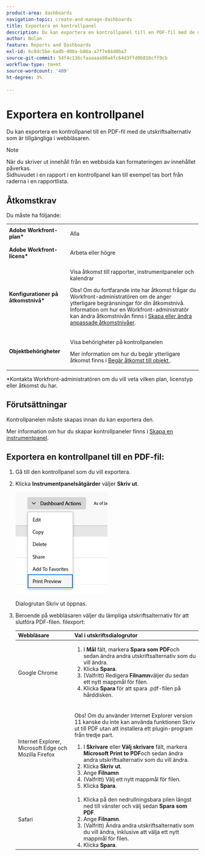 ```yaml
---
product-area: dashboards
navigation-topic: create-and-manage-dashboards
title: Exportera en kontrollpanel
description: Du kan exportera en kontrollpanel till en PDF-fil med de utskriftsalternativ som är tillgängliga i webbläsaren.
author: Nolan
feature: Reports and Dashboards
exl-id: 6c8dc5be-6adb-400a-b86a-a7f7e84d0ba7
source-git-commit: 54f4c136cfaaaaaa90a4fc64d3ffd06816cff9cb
workflow-type: tm+mt
source-wordcount: '409'
ht-degree: 3%

---
```


# Exportera en kontrollpanel

Du kan exportera en kontrollpanel till en PDF-fil med de utskriftsalternativ som är tillgängliga i webbläsaren.

>[!NOTE]
>
>När du skriver ut innehåll från en webbsida kan formateringen av innehållet påverkas.\
>Sidhuvudet i en rapport i en kontrollpanel kan till exempel tas bort från raderna i en rapportlista.

## Åtkomstkrav

Du måste ha följande:

<table style="table-layout:auto"> 
 <col> 
 <col> 
 <tbody> 
  <tr> 
   <td role="rowheader"><strong>Adobe Workfront-plan*</strong></td> 
   <td> <p>Alla</p> </td> 
  </tr> 
  <tr> 
   <td role="rowheader"><strong>Adobe Workfront-licens*</strong></td> 
   <td> <p>Arbeta eller högre</p> </td> 
  </tr> 
  <tr> 
   <td role="rowheader"><strong>Konfigurationer på åtkomstnivå*</strong></td> 
   <td> <p>Visa åtkomst till rapporter, instrumentpaneler och kalendrar</p> <p>Obs! Om du fortfarande inte har åtkomst frågar du Workfront-administratören om de anger ytterligare begränsningar för din åtkomstnivå. Information om hur en Workfront-administratör kan ändra åtkomstnivån finns i <a href="../../../administration-and-setup/add-users/configure-and-grant-access/create-modify-access-levels.md" class="MCXref xref">Skapa eller ändra anpassade åtkomstnivåer</a>.</p> </td> 
  </tr> 
  <tr> 
   <td role="rowheader"><strong>Objektbehörigheter</strong></td> 
   <td> <p>Visa behörigheter på kontrollpanelen</p> <p>Mer information om hur du begär ytterligare åtkomst finns i <a href="../../../workfront-basics/grant-and-request-access-to-objects/request-access.md" class="MCXref xref">Begär åtkomst till objekt </a>.</p> </td> 
  </tr> 
 </tbody> 
</table>

&#42;Kontakta Workfront-administratören om du vill veta vilken plan, licenstyp eller åtkomst du har.

## Förutsättningar

Kontrollpanelen måste skapas innan du kan exportera den.

Mer information om hur du skapar kontrollpaneler finns i [Skapa en instrumentpanel](../../../reports-and-dashboards/dashboards/creating-and-managing-dashboards/create-dashboard.md).

## Exportera en kontrollpanel till en PDF-fil:

1. Gå till den kontrollpanel som du vill exportera.
1. Klicka **Instrumentpanelsåtgärder** väljer **Skriv ut**.

   ![](assets/dashboard-actions-print-350x254.png)

   Dialogrutan Skriv ut öppnas.

1. Beroende på webbläsaren väljer du lämpliga utskriftsalternativ för att slutföra PDF-filen. filexport:

   <table style="table-layout:auto"> 
    <col> 
    <col> 
    <thead> 
     <tr> 
      <th>Webbläsare</th> 
      <th>Val i utskriftsdialogrutor</th> 
     </tr> 
    </thead> 
    <tbody> 
     <tr> 
      <td>Google Chrome</td> 
      <td> 
       <ol> 
        <li value="1">I <strong>Mål</strong> fält, markera <strong>Spara som PDF</strong>och sedan ändra andra utskriftsalternativ som du vill ändra.</li> 
        <li value="2">Klicka <strong>Spara</strong>.</li> 
        <li value="3">(Valfritt) Redigera <strong>Filnamn</strong>väljer du sedan ett nytt mappmål för filen.</li> 
        <li value="4">Klicka <strong>Spara</strong> för att spara .pdf-filen på hårddisken.<br><br></li> 
       </ol> </td> 
     </tr> 
     <tr> 
      <td>Internet Explorer, Microsoft Edge och Mozilla Firefox</td> 
      <td> <p>Obs! Om du använder Internet Explorer version 11 kanske du inte kan använda funktionen Skriv ut till PDF utan att installera ett plugin-program från tredje part.</p> 
       <ol> 
        <li value="1">I <strong>Skrivare</strong> eller <strong>Välj skrivare</strong> fält, markera <strong>Microsoft Print to PDF</strong>och sedan ändra andra utskriftsalternativ som du vill ändra.</li> 
        <li value="2">Klicka <strong>Skriv ut</strong>.</li> 
        <li value="3">Ange <strong>Filnamn</strong></li> 
        <li value="4">(Valfritt) Välj ett nytt mappmål för filen.</li> 
        <li value="5">Klicka <strong>Spara</strong>.</li> 
       </ol> </td> 
     </tr> 
     <tr> 
      <td>Safari</td> 
      <td> 
       <ol> 
        <li value="1">Klicka på den nedrullningsbara pilen längst ned till vänster och välj sedan <strong>Spara som PDF</strong>.</li> 
        <li value="2">Ange <strong>Filnamn</strong>.</li> 
        <li value="3">(Valfritt) Ändra andra utskriftsalternativ som du vill ändra, inklusive att välja ett nytt mappmål för filen.</li> 
        <li value="4">Klicka <strong>Spara</strong>.</li> 
       </ol> </td> 
     </tr> 
    </tbody> 
   </table>
